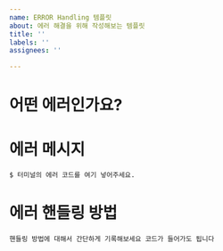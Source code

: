```yaml
---
name: ERROR Handling 템플릿
about: 에러 해결을 위해 작성해보는 템플릿
title: ''
labels: ''
assignees: ''

---
```


# 어떤 에러인가요?

# 에러 메시지
``` $ 터미널의 에러 코드를 여기 넣어주세요. ```

# 에러 핸들링 방법
``` 핸들링 방법에 대해서 간단하게 기록해보세요 코드가 들어가도 됩니다 ```
